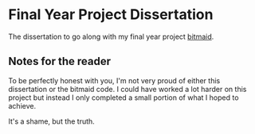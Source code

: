 # Final Year Project Dissertation

The dissertation to go along with my final year project [bitmaid](https://github.com/Akeboshiwind/bitmaid).

## Notes for the reader

To be perfectly honest with you, I'm not very proud of either this dissertation
or the bitmaid code. I could have worked a lot harder on this project but
instead I only completed a small portion of what I hoped to achieve.

It's a shame, but the truth.
